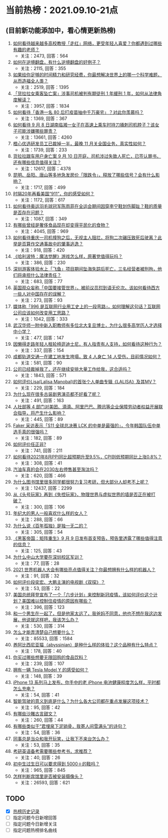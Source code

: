 # 当前热榜：2021.09.10-21点
## (目前新功能添加中，看心情更新热榜)
1. [如何看待越来越多高校教授「走红」网络，更受年轻人喜爱？你都遇到过哪些有趣的老师？](https://www.zhihu.com/question/485808612)
    * 关注：2473, 回答：564
2. [如何在逆境翻盘，有什么逆境翻盘的好例子？](https://www.zhihu.com/question/21210517)
    * 关注：2115, 回答：355
3. [如果给你足够的时间精力和研究经费，你最想解决世界上的哪一个科学难题，从而造福全人类？](https://www.zhihu.com/question/485476077)
    * 关注：2519, 回答：1395
4. [「货拉拉女乘客坠亡案」涉事司机被判有期徒刑 1 年缓刑 1 年，如何从法律角度解读？](https://www.zhihu.com/question/486019001)
    * 关注：3957, 回答：1834
5. [如何看待「香港一名 80 后打疫苗抽中千万豪宅」？对此你羡慕吗？](https://www.zhihu.com/question/485649037)
    * 关注：1369, 回答：367
6. [如何看待 9 月 8 日湖南临湘一女子在高速上乘车时持刀捅刺司机脖子？该女子可能涉嫌哪些罪责？](https://www.zhihu.com/question/485665305)
    * 关注：13661, 回答：4260
7. [橙心优选研发员工已裁掉一半，最晚 11 月关全国业务，真实性如何？](https://www.zhihu.com/question/485707327)
    * 关注：1739, 回答：233
8. [货拉拉跟车用户身亡案 9 月 10 日开庭，司机涉过失致人死亡，已签认罪书，还有哪些信息值得关注？](https://www.zhihu.com/question/485551477)
    * 关注：12617, 回答：4378
9. [昆明、岳阳、唐山等多地急发房价「限跌令」，释放了哪些信号？会有什么影响？](https://www.zhihu.com/question/485706720)
    * 关注：1717, 回答：499
10. [时隔20年再看美国“911”，你的感受如何？](https://www.zhihu.com/question/485809453)
    * 关注：1172, 回答：617
11. [如何看待奥运羽毛球冠军陈雨菲在全运会期间因穿李宁鞋划伤脚趾？鞋的质量是否存在问题？](https://www.zhihu.com/question/485972149)
    * 关注：1087, 回答：349
12. [有哪些曾经是奢侈食品现在却变得平民化的食物？](https://www.zhihu.com/question/466302067)
    * 关注：4045, 回答：969
13. [如何看待重庆一司机撞狗之后，无视主人阻拦，将狗二次碾压致死后驶离？此举是否算作交通事故中的肇事逃逸？](https://www.zhihu.com/question/485687712)
    * 关注：918, 回答：420
14. [《哈利波特：魔法觉醒》游戏怎么样，原著党值得玩吗？](https://www.zhihu.com/question/465705992)
    * 关注：386, 回答：230
15. [深圳游客体验水上「飞鱼」项目期间坠海失踪后死亡，三名经营者被刑拘，他们将承担什么法律责任？](https://www.zhihu.com/question/485793828)
    * 关注：683, 回答：77
16. [英国观众妄称「中国要接管世界」，被前议员怼到语无伦次。该如何看待西方一些人对中国存在的误解？](https://www.zhihu.com/question/485491295)
    * 关注：273, 回答：93
17. [媒体称「996 是互联网行业用工史上的一段弯路」，如何理解这句话？互联网公司应该如何改变用工思路？](https://www.zhihu.com/question/485677516)
    * 关注：1042, 回答：333
18. [武汉华师一附中新入职教师有多位北大复旦博士，为什么很多高学历人才选择中小学？](https://www.zhihu.com/question/485676691)
    * 关注：477, 回答：147
19. [因懒得走路年轻人租轮椅逛迪士尼，有人指责有人支持，如何看待这种行为？](https://www.zhihu.com/question/485765561)
    * 关注：337, 回答：154
20. [成都轨道交通一在建工地发生垮塌，致 4 人身亡 14 人受伤，目前情况如何？](https://www.zhihu.com/question/486002806)
    * 关注：581, 回答：90
21. [公司已经裁掉我了，还在继续安排大量工作给我，这合适吗？](https://www.zhihu.com/question/393018074)
    * 关注：1843, 回答：571
22. [如何评价Lisa(Lalisa Manobal)的首张个人单曲专辑《LALISA》及其MV？](https://www.zhihu.com/question/478151095)
    * 关注：229, 回答：184
23. [为什么现在很多古装剧男演员都不好看了呢？](https://www.zhihu.com/question/485437396)
    * 关注：491, 回答：163
24. [人社部等 4 部门对美团、滴滴、阿里巴巴、腾讯等企业保障劳动者权益开展联合指导，将产生什么影响？](https://www.zhihu.com/question/485998297)
    * 关注：445, 回答：89
25. [Faker 采访表示「S11 全球总决赛 LCK 的中单是最强的」，今年韩国队伍中单选手真的很强吗？](https://www.zhihu.com/question/485728028)
    * 关注：182, 回答：89
26. [如何评价任正非?](https://www.zhihu.com/question/291085442)
    * 关注：741, 回答：211
27. [如何看待2021年8月PPI同比超预期升至9.5%，CPI则低预期同比上涨0.8%？](https://www.zhihu.com/question/485713500)
    * 关注：308, 回答：41
28. [汽油车真的会在2030左右停售甚至淘汰吗？](https://www.zhihu.com/question/478452945)
    * 关注：620, 回答：466
29. [为什么图书馆里很多同学都很努力复习考研，但大部分人却考不上呢？](https://www.zhihu.com/question/430364218)
    * 关注：12437, 回答：2299
30. [从《头号玩家》再到《失控玩家》，物理世界与虚拟世界的墙是否正在被打破？](https://www.zhihu.com/question/485794927)
    * 关注：300, 回答：106
31. [年纪大的男人一般喜欢什么样的女人？](https://www.zhihu.com/question/266312023)
    * 关注：288, 回答：66
32. [为什么说《百年孤独》是独一无二的？](https://www.zhihu.com/question/443101525)
    * 关注：305, 回答：54
33. [《黑客帝国：矩阵重生》9 月 9 日发布首支预告，预告里透露了哪些值得注意的信息？](https://www.zhihu.com/question/485463054)
    * 关注：125, 回答：43
34. [为什么中山大学要在深圳校区军训？](https://www.zhihu.com/question/478937166)
    * 关注：77, 回答：28
35. [2021 世界机器人大会有哪些亮点值得关注？你最想拥有什么样的机器人？](https://www.zhihu.com/question/485760574)
    * 关注：91, 回答：32
36. [如何评价段奕宏、大鹏主演的电视剧《双探》？](https://www.zhihu.com/question/377726848)
    * 关注：53, 回答：22
37. [美国总统拜登宣布了一个「六步计划」来控制新冠疫情，该如何评价这个计划？美国难以控制住疫情的原因有哪些？](https://www.zhihu.com/question/485898599)
    * 关注：396, 回答：123
38. [和一个男生在一起了，但是他家太远了，我爸妈不同意，他也不想在我这边发展，他说就这样吧，我该怎么办？](https://www.zhihu.com/question/485658002)
    * 关注：530, 回答：314
39. [怎么才能弄清楚自己想要什么？](https://www.zhihu.com/question/20093001)
    * 关注：85533, 回答：1584
40. [养阿比西尼亚猫（abyssinian）是种什么样的体验？这个品种有什么特点？](https://www.zhihu.com/question/29575583)
    * 关注：178, 回答：40
41. [你买过哪些想要无限回购的食品饮料？](https://www.zhihu.com/question/434098741)
    * 关注：239, 回答：107
42. [拥有一辆 Tesla Model Y 的感受如何？](https://www.zhihu.com/question/457536638)
    * 关注：148, 回答：39
43. [iPhone 13 系列马上发布，你手中的老 iPhone 电池健康程度怎么样，平时都怎么充电？](https://www.zhihu.com/question/485938059)
    * 关注：54, 回答：41
44. [智能驾驶的意义到底是什么？为什么各大公司都在重点发展这项技术？](https://www.zhihu.com/question/483266337)
    * 关注：95, 回答：42
45. [有哪些沙雕古言甜文？](https://www.zhihu.com/question/424758080)
    * 关注：260, 回答：44
46. [有哪些类似于“君埋泉下泥销骨，我寄人间雪满头”的诗句？](https://www.zhihu.com/question/431442114)
    * 关注：54, 回答：36
47. [同事总是当众和我开玩笑，让我下不来台怎么办？](https://www.zhihu.com/question/485019946)
    * 关注：53, 回答：35
48. [考研英语备考需要哪些参考书，求推荐？](https://www.zhihu.com/question/485475850)
    * 关注：40, 回答：26
49. [初中生过生日可以要求得到 5000＋的鞋吗？](https://www.zhihu.com/question/480365205)
    * 关注：965, 回答：845
50. [怎样判断宾馆里是否被安装摄像头？](https://www.zhihu.com/question/24929266)
    * 关注：26593, 回答：621
## TODO
* [x] [热榜历史记录](hot_history/AllHot.md)
* [ ] 指定问题今日新增回答
* [ ] 指定问题今日新增关注
* [ ] 指定问题热榜排名曲线
